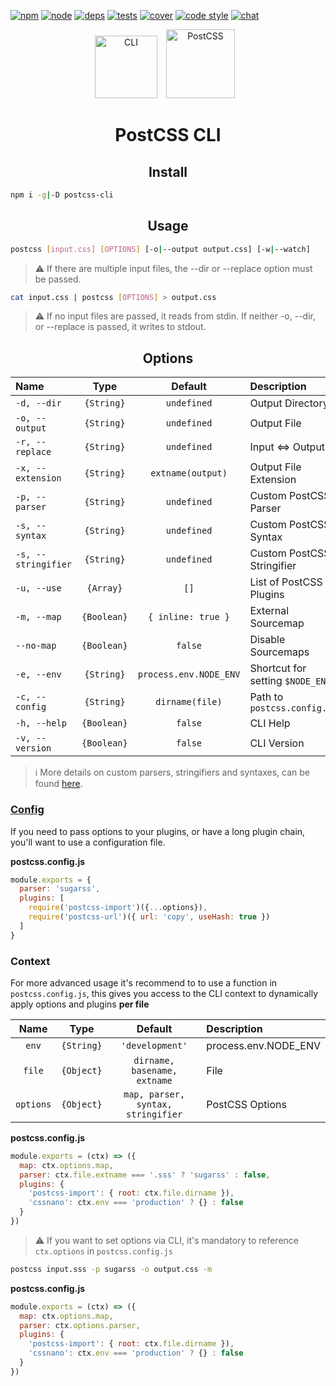 [![npm][npm]][npm-url]
[![node][node]][node-url]
[![deps][deps]][deps-url]
[![tests][tests]][tests-url]
[![cover][cover]][cover-url]
[![code style][style]][style-url]
[![chat][chat]][chat-url]

<div align="center">
  <img width="100" height="100" title="CLI" src="http://postcss.github.io/postcss-cli/logo.svg">
  <a href="https://github.com/postcss/postcss">
    <img width="110" height="110" title="PostCSS" src="http://postcss.github.io/postcss/logo.svg" hspace="10">
  </a>
  <h1>PostCSS CLI</h1>
</div>

<h2 align="center">Install</h2>

```bash
npm i -g|-D postcss-cli
```

<h2 align="center">Usage</h2>

```bash
postcss [input.css] [OPTIONS] [-o|--output output.css] [-w|--watch]
```

> ⚠️  If there are multiple input files, the --dir or --replace option must be passed.

```bash
cat input.css | postcss [OPTIONS] > output.css
```

> ⚠️  If no input files are passed, it reads from stdin. If neither -o, --dir, or
--replace is passed, it writes to stdout.

<h2 align="center">Options</h2>

|Name|Type|Default|Description|
|:---|:--:|:-----:|:----------|
|`-d, --dir`|`{String}`|`undefined`|Output Directory|
|`-o, --output`|`{String}`|`undefined`|Output File|
|`-r, --replace`|`{String}`|`undefined`|Input <=> Output|
|`-x, --extension`|`{String}`|`extname(output)`|Output File Extension|
|`-p, --parser`|`{String}`|`undefined`|Custom PostCSS Parser|
|`-s, --syntax`|`{String}`|`undefined`|Custom PostCSS Syntax|
|`-s, --stringifier`|`{String}`|`undefined`|Custom PostCSS Stringifier|
|`-u, --use`|`{Array}`|`[]`|List of PostCSS Plugins|
|`-m, --map`|`{Boolean}`|`{ inline: true }`|External Sourcemap|
|`--no-map`|`{Boolean}`|`false`|Disable Sourcemaps|
|`-e, --env`|`{String}`|`process.env.NODE_ENV`|Shortcut for setting `$NODE_ENV`|
|`-c, --config`|`{String}`|`dirname(file)`|Path to `postcss.config.js`|
|`-h, --help`|`{Boolean}`|`false`|CLI Help|
|`-v, --version`|`{Boolean}`|`false`|CLI Version|


> ℹ️  More details on custom parsers, stringifiers and syntaxes, can be found [here](https://github.com/postcss/postcss#syntaxes).

### [Config](https://github.com/michael-ciniawsky/postcss-load-config)

If you need to pass options to your plugins, or have a long plugin chain, you'll want to use a configuration file.

**postcss.config.js**

```js
module.exports = {
  parser: 'sugarss',
  plugins: [
    require('postcss-import')({...options}),
    require('postcss-url')({ url: 'copy', useHash: true })
  ]
}
```

### Context

For more advanced usage it's recommend to to use a function in `postcss.config.js`, this gives you access to the CLI context to dynamically apply options and plugins **per file**

|Name|Type|Default|Description|
|:--:|:--:|:-----:|:----------|
|`env`|`{String}`|`'development'`|process.env.NODE_ENV|
|`file`|`{Object}`|`dirname, basename, extname`|File|
|`options`|`{Object}`|`map, parser, syntax, stringifier`|PostCSS Options|

**postcss.config.js**

```js
module.exports = (ctx) => ({
  map: ctx.options.map,
  parser: ctx.file.extname === '.sss' ? 'sugarss' : false,
  plugins: {
    'postcss-import': { root: ctx.file.dirname }),
    'cssnano': ctx.env === 'production' ? {} : false
  }
})
```

> ⚠️  If you want to set options via CLI, it's mandatory to reference `ctx.options` in `postcss.config.js`


```bash
postcss input.sss -p sugarss -o output.css -m
```

**postcss.config.js**

```js
module.exports = (ctx) => ({
  map: ctx.options.map,
  parser: ctx.options.parser,
  plugins: {
    'postcss-import': { root: ctx.file.dirname }),
    'cssnano': ctx.env === 'production' ? {} : false
  }
})
```


[npm]: https://img.shields.io/npm/v/postcss-cli.svg
[npm-url]: https://npmjs.com/package/postcss-cli

[node]: https://img.shields.io/node/v/posthtml-loader.svg
[node-url]: https://nodejs.org/

[deps]: https://img.shields.io/gemnasium/postcss/postcss-cli.svg
[deps-url]: https://gemnasium.com/postcss/postcss-cli

[tests]: http://img.shields.io/travis/postcss/postcss-cli.svg
[tests-url]: https://travis-ci.org/postcss/postcss-cli

[style]: https://img.shields.io/badge/code%20style-standard-yellow.svg
[style-url]: http://standardjs.com/

[cover]: https://coveralls.io/repos/github/postcss/postcss-cli/badge.svg
[cover-url]: https://coveralls.io/github/postcss/postcss-cli

[chat]: https://img.shields.io/gitter/room/postcss/postcss.svg
[chat-url]: https://gitter.im/postcss/postcss
